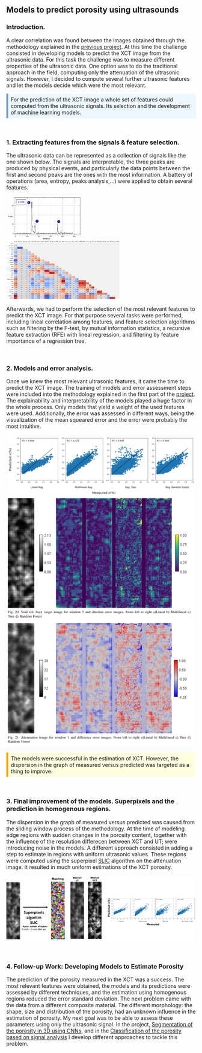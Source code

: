## Models to predict porosity using ultrasounds

### Introduction. 
A clear correlation was found between the images obtained through the methodology explained in the [previous project](/P1_Relation_XCT_&_Ultrasonics). At this time the challenge consisted in developing models to predict the XCT image from the ultrasonic data. For this task the challenge was to measure different properties of the ultrasonic data. One option was to do the traditional approach in the field, computing only the attenuation of the ultrasonic signals. However, I decided to compute several further ultrasonic features and let the models decide which were the most relevant.

<div style="background-color: #EDF7FF; border-color: #7C9DBF; border-left: 5px solid #7C9DBF; padding: 0.5em;">   For the prediction of the XCT image a whole set of  features could computed from the ultrasonic signals. Its selection and the development of machine learning models.
</div>

&nbsp;
### 1. Extracting features from the signals & feature selection.
The ultrasonic data can be represented as a collection of signals like the one shown below. The signals are interpretable, the three peaks are produced by physical events, and particularly the data points between the first and second peaks are the ones with the most information. A battery of operations (area, entropy, peaks analysis,...) were applied to obtain several features.

<img src="images/P2_imgs/Ascan_con_puntos.png?raw=true"
        width="40%" /> <img src="images/P2_imgs/correlation_matrix_c6.png?raw=true"
        width="60%" />

Afterwards, we had to perform the selection of the most relevant features to predict the XCT image. For that purpose several tasks were performed, including lineal correlation among features, and feature selection algorithms such as filtering by the F-test, by mutual information statistics, a recursive feature extraction (RFE) with lineal regression, and filtering by feature importance of a regression tree.  

&nbsp;
### 2. Models and error analysis.
Once we knew the most relevant ultrasonic features, it came the time to predict the XCT image. The training of models and error assessment steps were included into the methodology explained in the first part of the [project](/P1_Relation_XCT_&_Ultrasonics). The explainability and interpretability of the models played a huge factor in the whole process. Only models that yield a weight of the used features were used. Additionally, the error was assessed in different ways, being the visualization of the mean squeared error and the error were probably the most intuitive. 

<img src="images/P2_imgs/c4_eval_pred_real.png?raw=true"
        width="658" /> 
<img src="images/P2_imgs/Error_analysis_data_visualization.png?raw=true"
        width="658" />

<div style="background-color: LightYellow; border-color: LightYellow; border-left: 5px solid Orange; padding: 0.5em;"> The models were successful in the estimation of XCT. However, the dispersion in the graph of measured versus predicted was targeted as a thing to improve.
</div>

&nbsp;
### 3. Final improvement of the models. Superpixels and the prediction in homogenous regions.
The dispersion in the graph of measured versus predicted was caused from the sliding window process of the methodology. At the time of modeling edge regions with sudden changes in the porosity content, together with the influence of the resolution differecen between XCT and UT; were introducing noise in the models. A different approach consisted in adding a step to estimate in regions with uniform ultrasonic values. These regions were computed using the superpixel [SLIC](https://scikit-image.org/docs/dev/api/skimage.segmentation.html#skimage.segmentation.slic) algorithm on the attenuation image. It resulted in much uniform estimations of the XCT porosity. 

<img src="images/P2_imgs/Superpixels.png?raw=true"
        width="100%" />

&nbsp;
### 4. Follow-up Work: Developing Models to Estimate Porosity

The prediction of the porosity measured in the XCT was a success. The most relevant features were obtained, the models and its predictions were assessed by different techniques, and the estimation using homogenous regions reduced the error standard deviation. The next problem came with the data from a different composite material. The different morphology: the shape, size and distribution of the porosity, had an unknown influence in the estimation of porosity. My next goal was to be able to assess these parameters using only the ultrasonic signal. In the project, [Segmentation of the porosity in 3D using CNNs](/P3_Segmentation_Porosity_3D), and in the [Classification of the porosity based on signal analysis](/P4_Classification_porosity) I develop different approaches to tackle this problem.
